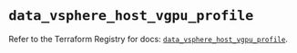 # `data_vsphere_host_vgpu_profile`

Refer to the Terraform Registry for docs: [`data_vsphere_host_vgpu_profile`](https://registry.terraform.io/providers/vmware/vsphere/2.14.2/docs/data-sources/host_vgpu_profile).
